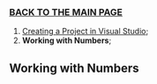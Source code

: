 ### [BACK TO THE MAIN PAGE](../../README.md) ###

1. [Creating a Project in Visual Studio](./1-Creating-a-Project-in-Visual-Studio.md);
2. **Working with Numbers**;

## Working with Numbers ##
















